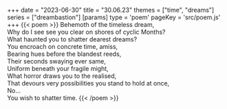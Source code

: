 +++
date = "2023-06-30"
title = "30.06.23"
themes = ["time", "dreams"]
series = ["dreambastion"]
[params]
  type = 'poem'
  pageKey = 'src/poem.js'
+++
{{< poem >}}
Behemoth of the timeless dream,  
Why do I see see you clear on shores of cyclic Months?  
What haunted you to shatter dearest dreams?  
You encroach on concrete time, amiss,  
Bearing hues before the blandest reeds,  
Their seconds swaying ever same,  
Uniform beneath your fragile might,  
What horror draws you to the realised,  
That devours very possibilities you stand to hold at once,  
No...  
You wish to shatter time.
{{< /poem >}}